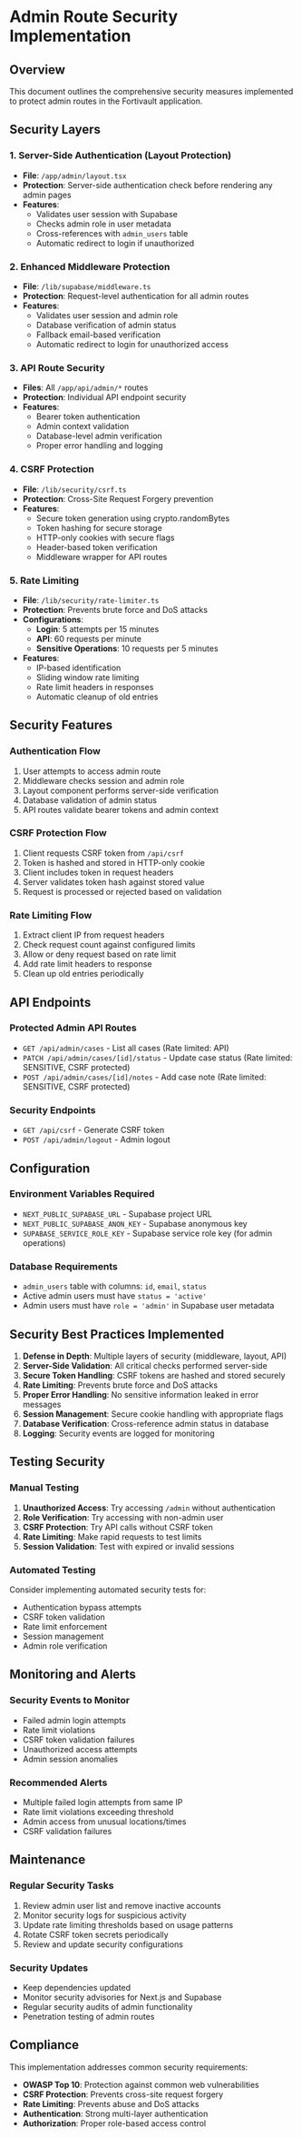 # Admin Route Security Implementation

## Overview

This document outlines the comprehensive security measures implemented to protect admin routes in the Fortivault application.

## Security Layers

### 1. Server-Side Authentication (Layout Protection)
- **File**: `/app/admin/layout.tsx`
- **Protection**: Server-side authentication check before rendering any admin pages
- **Features**:
  - Validates user session with Supabase
  - Checks admin role in user metadata
  - Cross-references with `admin_users` table
  - Automatic redirect to login if unauthorized

### 2. Enhanced Middleware Protection
- **File**: `/lib/supabase/middleware.ts`
- **Protection**: Request-level authentication for all admin routes
- **Features**:
  - Validates user session and admin role
  - Database verification of admin status
  - Fallback email-based verification
  - Automatic redirect to login for unauthorized access

### 3. API Route Security
- **Files**: All `/app/api/admin/*` routes
- **Protection**: Individual API endpoint security
- **Features**:
  - Bearer token authentication
  - Admin context validation
  - Database-level admin verification
  - Proper error handling and logging

### 4. CSRF Protection
- **File**: `/lib/security/csrf.ts`
- **Protection**: Cross-Site Request Forgery prevention
- **Features**:
  - Secure token generation using crypto.randomBytes
  - Token hashing for secure storage
  - HTTP-only cookies with secure flags
  - Header-based token verification
  - Middleware wrapper for API routes

### 5. Rate Limiting
- **File**: `/lib/security/rate-limiter.ts`
- **Protection**: Prevents brute force and DoS attacks
- **Configurations**:
  - **Login**: 5 attempts per 15 minutes
  - **API**: 60 requests per minute
  - **Sensitive Operations**: 10 requests per 5 minutes
- **Features**:
  - IP-based identification
  - Sliding window rate limiting
  - Rate limit headers in responses
  - Automatic cleanup of old entries

## Security Features

### Authentication Flow
1. User attempts to access admin route
2. Middleware checks session and admin role
3. Layout component performs server-side verification
4. Database validation of admin status
5. API routes validate bearer tokens and admin context

### CSRF Protection Flow
1. Client requests CSRF token from `/api/csrf`
2. Token is hashed and stored in HTTP-only cookie
3. Client includes token in request headers
4. Server validates token hash against stored value
5. Request is processed or rejected based on validation

### Rate Limiting Flow
1. Extract client IP from request headers
2. Check request count against configured limits
3. Allow or deny request based on rate limit
4. Add rate limit headers to response
5. Clean up old entries periodically

## API Endpoints

### Protected Admin API Routes
- `GET /api/admin/cases` - List all cases (Rate limited: API)
- `PATCH /api/admin/cases/[id]/status` - Update case status (Rate limited: SENSITIVE, CSRF protected)
- `POST /api/admin/cases/[id]/notes` - Add case note (Rate limited: SENSITIVE, CSRF protected)

### Security Endpoints
- `GET /api/csrf` - Generate CSRF token
- `POST /api/admin/logout` - Admin logout

## Configuration

### Environment Variables Required
- `NEXT_PUBLIC_SUPABASE_URL` - Supabase project URL
- `NEXT_PUBLIC_SUPABASE_ANON_KEY` - Supabase anonymous key
- `SUPABASE_SERVICE_ROLE_KEY` - Supabase service role key (for admin operations)

### Database Requirements
- `admin_users` table with columns: `id`, `email`, `status`
- Active admin users must have `status = 'active'`
- Admin users must have `role = 'admin'` in Supabase user metadata

## Security Best Practices Implemented

1. **Defense in Depth**: Multiple layers of security (middleware, layout, API)
2. **Server-Side Validation**: All critical checks performed server-side
3. **Secure Token Handling**: CSRF tokens are hashed and stored securely
4. **Rate Limiting**: Prevents brute force and DoS attacks
5. **Proper Error Handling**: No sensitive information leaked in error messages
6. **Session Management**: Secure cookie handling with appropriate flags
7. **Database Verification**: Cross-reference admin status in database
8. **Logging**: Security events are logged for monitoring

## Testing Security

### Manual Testing
1. **Unauthorized Access**: Try accessing `/admin` without authentication
2. **Role Verification**: Try accessing with non-admin user
3. **CSRF Protection**: Try API calls without CSRF token
4. **Rate Limiting**: Make rapid requests to test limits
5. **Session Validation**: Test with expired or invalid sessions

### Automated Testing
Consider implementing automated security tests for:
- Authentication bypass attempts
- CSRF token validation
- Rate limit enforcement
- Session management
- Admin role verification

## Monitoring and Alerts

### Security Events to Monitor
- Failed admin login attempts
- Rate limit violations
- CSRF token validation failures
- Unauthorized access attempts
- Admin session anomalies

### Recommended Alerts
- Multiple failed login attempts from same IP
- Rate limit violations exceeding threshold
- Admin access from unusual locations/times
- CSRF validation failures

## Maintenance

### Regular Security Tasks
1. Review admin user list and remove inactive accounts
2. Monitor security logs for suspicious activity
3. Update rate limiting thresholds based on usage patterns
4. Rotate CSRF token secrets periodically
5. Review and update security configurations

### Security Updates
- Keep dependencies updated
- Monitor security advisories for Next.js and Supabase
- Regular security audits of admin functionality
- Penetration testing of admin routes

## Compliance

This implementation addresses common security requirements:
- **OWASP Top 10**: Protection against common web vulnerabilities
- **CSRF Protection**: Prevents cross-site request forgery
- **Rate Limiting**: Prevents abuse and DoS attacks
- **Authentication**: Strong multi-layer authentication
- **Authorization**: Proper role-based access control